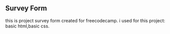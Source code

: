 ## Survey Form
this is project survey form created for freecodecamp.
i used for this project: basic html,basic css.
